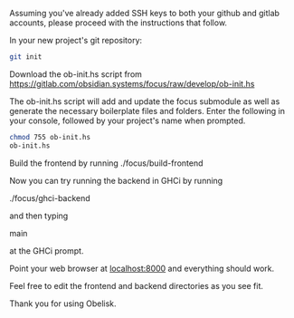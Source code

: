 Assuming you've already added SSH keys to both your github and gitlab
accounts, please proceed with the instructions that follow. 

In your new project's git repository:

```bash
git init
```

Download the ob-init.hs script from
https://gitlab.com/obsidian.systems/focus/raw/develop/ob-init.hs

The ob-init.hs script will add and update the focus submodule as well as
generate the necessary boilerplate files and folders. Enter the following in
your console, followed by your project's name when prompted. 

```bash
chmod 755 ob-init.hs
ob-init.hs
```
Build the frontend by running ./focus/build-frontend

Now you can try running the backend in GHCi by running

./focus/ghci-backend

and then typing

main

at the GHCi prompt.

Point your web browser at [localhost:8000](localhost:8000) and everything should work.

Feel free to edit the frontend and backend directories as you see fit.

Thank you for using Obelisk. 
